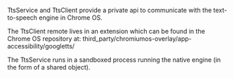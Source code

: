 TtsService and TtsClient provide a private api to communicate with the
text-to-speech engine in Chrome OS.

The TtsClient remote lives in an extension which can be found in the Chrome OS
repository at:
third_party/chromiumos-overlay/app-accessibility/googletts/

The TtsService runs in a sandboxed process running the native engine (in the
form of a shared object).
